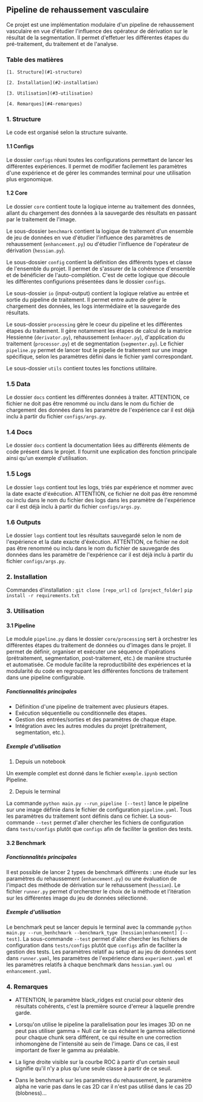 ## Pipeline de rehaussement vasculaire

Ce projet est une implémentation modulaire d'un pipeline de rehaussement vasculaire en vue d'étudier l'influence des opérateur de dérivation sur le résultat de la segmentation. Il permet d'effetuer les différentes étapes du pré-traitement, du traitement et de l'analyse.

### Table des matières

    [1. Structure](#1-structure)

    [2. Installation](#2-installation)

    [3. Utilisation](#3-utilisation)

    [4. Remarques](#4-remarques)

### 1. Structure

Le code est organisé selon la structure suivante.

#### 1.1 Configs

Le dossier `configs` réuni toutes les configurations permettant de lancer les différentes expériences. Il permet de modifier facilement les paramètres d'une expérience et de gérer les commandes terminal pour une utilisation plus ergonomique.

#### 1.2 Core

Le dossier `core` contient toute la logique interne au traitement des données, allant du chargement des données à la sauvegarde des résultats en passant par le traitement de l'image.

Le sous-dossier `benchmark` contient la logique de traitement d'un ensemble de jeu de données en vue d'étudier l'influence des paramètres de rehaussement (`enhancement.py`) ou d'étudier l'influence de l'opérateur de dérivation (`hessian.py`).

Le sous-dossier `config` contient la définition des différents types et classe de l'ensemble du projet. Il permet de s'assurer de la cohérence d'ensemble et de bénéficier de l'auto-complétion. C'est de cette logique que découle les différentes configurions présentées dans le dossier `configs`.

Le sous-dossier `io` (input-output) contient la logique relative au entrée et sortie du pipeline de traitement. Il permet entre autre de gérer le chargement des données, les logs intermédiaire et la sauvegarde des résultats.

Le sous-dossier `processing` gère le coeur du pipeline et les différentes étapes du traitement. Il gère notamment les étapes de calcul de la matrice Hessienne (`derivator.py`), rehaussement (`enhacer.py`), d'application du traitement (`processor.py`) et de segmentation (`segmenter.py`). Le fichier `pipeline.py` permet de lancer tout le pipelie de traitement sur une image spécifique, selon les paramètres défini dans le fichier yaml correspondant.

Le sous-dossier `utils` contient toutes les fonctions utilitaire.

### 1.5 Data

Le dossier `docs` contient les différentes données à traiter. ATTENTION, ce fichier ne doit pas être renommé ou inclu dans le nom du fichier de chargement des données dans les paramètre de l'expérience car il est déjà inclu à partir du fichier `configs/args.py`.

### 1.4 Docs

Le dossier `docs` contient la documentation liées au différents éléments de code présent dans le projet. Il fournit une explication des fonction principale ainsi qu'un exemple d'utilisation.

### 1.5 Logs

Le dossier `logs` contient tout les logs, triés par expérience et nommer avec la date exacte d'éxécution. ATTENTION, ce fichier ne doit pas être renommé ou inclu dans le nom du fichier des logs dans les paramètre de l'expérience car il est déjà inclu à partir du fichier `configs/args.py`.

### 1.6 Outputs

Le dossier `logs` contient tout les résultats sauvegardé selon le nom de l'expérience et la date exacte d'éxécution. ATTENTION, ce fichier ne doit pas être renommé ou inclu dans le nom du fichier de sauvegarde des données dans les paramètre de l'expérience car il est déjà inclu à partir du fichier `configs/args.py`.

### 2. Installation

Commandes d'installation :
`git clone [repo_url]`
`cd [project_folder]`
`pip install -r requirements.txt`

### 3. Utilisation

#### 3.1 Pipeline

Le module `pipeline.py` dans le dossier `core/processing` sert à orchestrer les différentes étapes du traitement de données ou d'images dans le projet. Il permet de définir, organiser et exécuter une séquence d'opérations (prétraitement, segmentation, post-traitement, etc.) de manière structurée et automatisée. Ce module facilite la reproductibilité des expériences et la modularité du code en regroupant les différentes fonctions de traitement dans une pipeline configurable.

##### Fonctionnalités principales

- Définition d'une pipeline de traitement avec plusieurs étapes.
- Exécution séquentielle ou conditionnelle des étapes.
- Gestion des entrées/sorties et des paramètres de chaque étape.
- Intégration avec les autres modules du projet (prétraitement, segmentation, etc.).

##### Exemple d'utilisation

1. Depuis un notebook

Un exemple complet est donné dans le fichier `exemple.ipynb` section Pipeline.

2. Depuis le terminal

La commande `python main.py --run_pipeline [--test]` lance le pipeline sur une image définie dans le fichier de configuration `pipeline.yaml`. Tous les paramètres du traitement sont définis dans ce fichier. La sous-commande `--test` permet d'aller chercher les fichiers de configuration dans `tests/configs` plutôt que `configs` afin de faciliter la gestion des tests.

#### 3.2 Benchmark

##### Fonctionnalités principales

Il est possible de lancer 2 types de benchmark différents : une étude sur les paramètres du rehaussement (`enhancement.py`) ou une évaluation de l'impact des méthode de dérivation sur le rehaussement (`hessian`). Le fichier `runner.py` permet d'orcherstrer le choix de la méthode et l'itération sur les différentes image du jeu de données sélectionné.

##### Exemple d'utilisation

Le benchmark peut se lancer depuis le terminal avec la commande `python main.py --run_benhchmark --benchmark_type [hessian|enhancement] [--test]`. La sous-commande `--test` permet d'aller chercher les fichiers de configuration dans `tests/configs` plutôt que `configs` afin de faciliter la gestion des tests. Les paramètres relatif au setup et au jeu de données sont dans `runner.yaml`, les paramètres de l'expérience dans `experiment.yaml` et les paramètres relatifs à chaque benchmark dans `hessian.yaml` ou `enhancement.yaml`.

### 4. Remarques

- ATTENTION, le paramètre black_ridges est crucial pour obtenir des résultats cohérents, c'est la première source d'erreur à laquelle prendre garde.

- Lorsqu'on utilise le pipeline la parallelisation pour les images 3D on ne peut pas utiliser gamma = Null car le cas échéant le gamma sélectionné pour chaque chunk sera différent, ce qui résulte en une correction inhomongène de l'intensité au sein de l'image. Dans ce cas, il est important de fixer le gamma au préalable.

- La ligne droite visible sur la courbe ROC à partir d'un certain seuil signifie qu'il n'y a plus qu'une seule classe à partir de ce seuil.

- Dans le benchmark sur les paramètres du rehaussement, le paramètre alpha ne varie pas dans le cas 2D car il n'est pas utilisé dans le cas 2D (blobness)...
